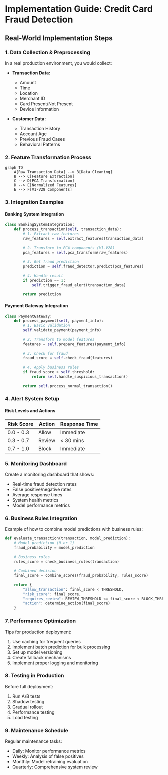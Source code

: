 # Implementation Guide: Credit Card Fraud Detection

## Real-World Implementation Steps

### 1. Data Collection & Preprocessing
In a real production environment, you would collect:

- **Transaction Data:**
  - Amount
  - Time
  - Location
  - Merchant ID
  - Card Present/Not Present
  - Device Information

- **Customer Data:**
  - Transaction History
  - Account Age
  - Previous Fraud Cases
  - Behavioral Patterns

### 2. Feature Transformation Process

```mermaid
graph TD
    A[Raw Transaction Data] --> B[Data Cleaning]
    B --> C[Feature Extraction]
    C --> D[PCA Transformation]
    D --> E[Normalized Features]
    E --> F[V1-V28 Components]
```

### 3. Integration Examples

#### Banking System Integration
```python
class BankingSystemIntegration:
    def process_transaction(self, transaction_data):
        # 1. Extract raw features
        raw_features = self.extract_features(transaction_data)
        
        # 2. Transform to PCA components (V1-V28)
        pca_features = self.pca_transform(raw_features)
        
        # 3. Get fraud prediction
        prediction = self.fraud_detector.predict(pca_features)
        
        # 4. Handle result
        if prediction == 1:
            self.trigger_fraud_alert(transaction_data)
        
        return prediction
```

#### Payment Gateway Integration
```python
class PaymentGateway:
    def process_payment(self, payment_info):
        # 1. Basic validation
        self.validate_payment(payment_info)
        
        # 2. Transform to model features
        features = self.prepare_features(payment_info)
        
        # 3. Check for fraud
        fraud_score = self.check_fraud(features)
        
        # 4. Apply business rules
        if fraud_score > self.threshold:
            return self.handle_suspicious_transaction()
        
        return self.process_normal_transaction()
```

### 4. Alert System Setup

#### Risk Levels and Actions
| Risk Score | Action | Response Time |
|------------|--------|---------------|
| 0.0 - 0.3  | Allow  | Immediate    |
| 0.3 - 0.7  | Review | < 30 mins    |
| 0.7 - 1.0  | Block  | Immediate    |

### 5. Monitoring Dashboard

Create a monitoring dashboard that shows:
- Real-time fraud detection rates
- False positive/negative rates
- Average response times
- System health metrics
- Model performance metrics

### 6. Business Rules Integration

Example of how to combine model predictions with business rules:

```python
def evaluate_transaction(transaction, model_prediction):
    # Model prediction (0 or 1)
    fraud_probability = model_prediction
    
    # Business rules
    rules_score = check_business_rules(transaction)
    
    # Combined decision
    final_score = combine_scores(fraud_probability, rules_score)
    
    return {
        "allow_transaction": final_score < THRESHOLD,
        "risk_score": final_score,
        "requires_review": REVIEW_THRESHOLD <= final_score < BLOCK_THRESHOLD,
        "action": determine_action(final_score)
    }
```

### 7. Performance Optimization

Tips for production deployment:
1. Use caching for frequent queries
2. Implement batch prediction for bulk processing
3. Set up model versioning
4. Create fallback mechanisms
5. Implement proper logging and monitoring

### 8. Testing in Production

Before full deployment:
1. Run A/B tests
2. Shadow testing
3. Gradual rollout
4. Performance testing
5. Load testing

### 9. Maintenance Schedule

Regular maintenance tasks:
- Daily: Monitor performance metrics
- Weekly: Analysis of false positives
- Monthly: Model retraining evaluation
- Quarterly: Comprehensive system review
